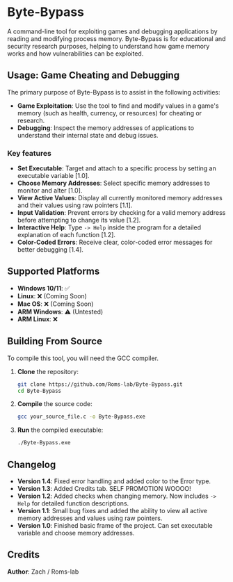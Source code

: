 # Byte-Bypass

A command-line tool for exploiting games and debugging applications by reading and modifying process memory.
Byte-Bypass is for educational and security research purposes, helping to understand how game memory works and how vulnerabilities can be exploited.

## Usage: Game Cheating and Debugging

The primary purpose of Byte-Bypass is to assist in the following activities:
*   **Game Exploitation**: Use the tool to find and modify values in a game's memory (such as health, currency, or resources) for cheating or research.
*   **Debugging**: Inspect the memory addresses of applications to understand their internal state and debug issues.

### Key features
*   **Set Executable**: Target and attach to a specific process by setting an executable variable [1.0].
*   **Choose Memory Addresses**: Select specific memory addresses to monitor and alter [1.0].
*   **View Active Values**: Display all currently monitored memory addresses and their values using raw pointers [1.1].
*   **Input Validation**: Prevent errors by checking for a valid memory address before attempting to change its value [1.2].
*   **Interactive Help**: Type `-> Help` inside the program for a detailed explanation of each function [1.2].
*   **Color-Coded Errors**: Receive clear, color-coded error messages for better debugging [1.4].

## Supported Platforms

*   **Windows 10/11**: ✅
*   **Linux**: ❌ (Coming Soon)
*   **Mac OS**: ❌ (Coming Soon)
*   **ARM Windows**: ⚠️ (Untested)
*   **ARM Linux**: ❌

## Building From Source

To compile this tool, you will need the GCC compiler.
1.  **Clone** the repository:
    ```bash
    git clone https://github.com/Roms-lab/Byte-Bypass.git
    cd Byte-Bypass
    ```
2.  **Compile** the source code:
    ```bash
    gcc your_source_file.c -o Byte-Bypass.exe
    ```
3.  **Run** the compiled executable:
    ```bash
    ./Byte-Bypass.exe
    ```

## Changelog

*   **Version 1.4**: Fixed error handling and added color to the Error type.
*   **Version 1.3**: Added Credits tab. SELF PROMOTION WOOOO!
*   **Version 1.2**: Added checks when changing memory. Now includes `-> Help` for detailed function descriptions.
*   **Version 1.1**: Small bug fixes and added the ability to view all active memory addresses and values using raw pointers.
*   **Version 1.0**: Finished basic frame of the project. Can set executable variable and choose memory addresses.

## Credits

**Author**: Zach / Roms-lab
